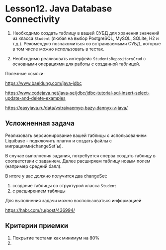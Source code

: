 # Lesson12. Java Database Connectivity

1. Необходимо создать таблицу в вашей СУБД для хранения значений из класса `Student` (любая на выбор PostgreSQL, MySQL, SQLite, H2 и т.д.). Рекомендую познакомиться со встраиваемыми СУБД, которые в том числе можно использовать в тестах.

2. Необходимо реализовать интерфейс `StudentsRepositoryCrud` с основными операциями для работы с созданной таблицей.

Полезные ссылки:

https://www.baeldung.com/java-jdbc

https://www.codejava.net/java-se/jdbc/jdbc-tutorial-sql-insert-select-update-and-delete-examples

https://easyjava.ru/data/vstraivaemye-bazy-dannyx-v-java/

## Усложненная задача
Реализовать версионирование вашей таблицы с использованием Liquibase - подключить плагин и создать файлы с миграциями(changeSet`ы).

В случае выполнения задания, потребуется сперва создать таблицу в соответствии с заданием. Далее расширяем таблицу новым полем (например средний балл).

В итоге у вас должно получится два changeSet:
1. создание таблицы со структурой класса `Student`
2. с расширением таблицы

Для выполнения задачи можно воспользоваться информацией:

https://habr.com/ru/post/436994/


## Критерии приемки
1. Покрытие тестами как минимум на 80%
2. 
